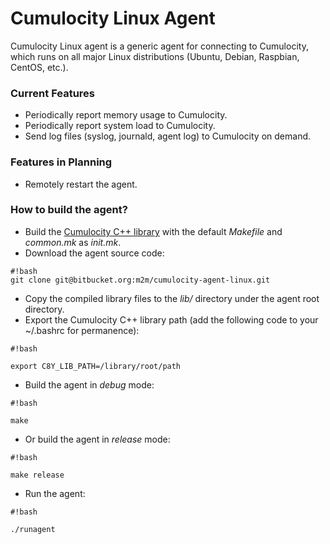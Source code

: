 # Cumulocity Linux Agent #

Cumulocity Linux agent is a generic agent for connecting to Cumulocity, which runs on all major Linux distributions (Ubuntu, Debian, Raspbian, CentOS, etc.).

### Current Features ###

* Periodically report memory usage to Cumulocity.
* Periodically report system load to Cumulocity.
* Send log files (syslog, journald, agent log) to Cumulocity on demand.

### Features in Planning ###
* Remotely restart the agent.

### How to build the agent? ###

* Build the [Cumulocity C++ library](https://bitbucket.org/m2m/cumulocity-sdk-c) with the default *Makefile* and *common.mk* as *init.mk*.
* Download the agent source code:

```
#!bash
git clone git@bitbucket.org:m2m/cumulocity-agent-linux.git

```

* Copy the compiled library files to the *lib/* directory under the agent root directory.
* Export the Cumulocity C++ library path (add the following code to your ~/.bashrc for permanence):

```
#!bash

export C8Y_LIB_PATH=/library/root/path
```

* Build the agent in *debug* mode:

```
#!bash

make
```
* Or build the agent in *release* mode:

```
#!bash

make release
```

* Run the agent:

```
#!bash

./runagent
```